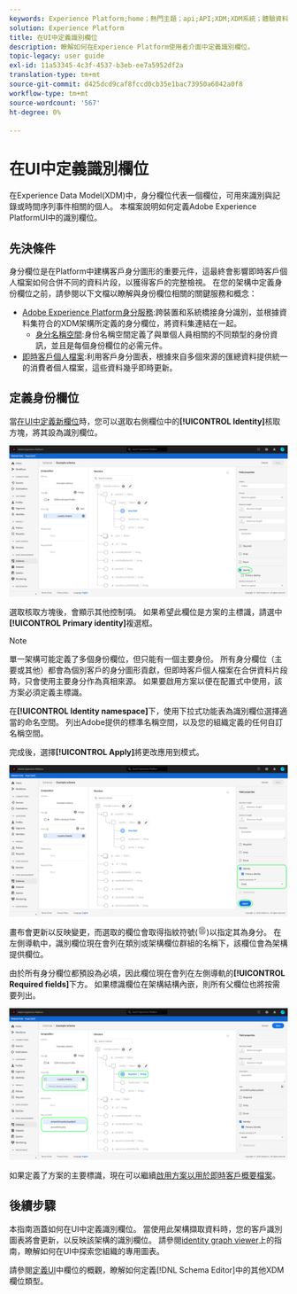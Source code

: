 ```yaml
---
keywords: Experience Platform;home；熱門主題；api;API;XDM;XDM系統；體驗資料模型；ui;workspace;identity;field;
solution: Experience Platform
title: 在UI中定義識別欄位
description: 瞭解如何在Experience Platform使用者介面中定義識別欄位。
topic-legacy: user guide
exl-id: 11a53345-4c3f-4537-b3eb-ee7a5952df2a
translation-type: tm+mt
source-git-commit: d425dcd9caf8fccd0cb35e1bac73950a6042a0f8
workflow-type: tm+mt
source-wordcount: '567'
ht-degree: 0%

---
```


# 在UI中定義識別欄位

在Experience Data Model(XDM)中，身分欄位代表一個欄位，可用來識別與記錄或時間序列事件相關的個人。 本檔案說明如何定義Adobe Experience PlatformUI中的識別欄位。

## 先決條件

身分欄位是在Platform中建構客戶身分圖形的重要元件，這最終會影響即時客戶個人檔案如何合併不同的資料片段，以獲得客戶的完整檢視。 在您的架構中定義身份欄位之前，請參閱以下文檔以瞭解與身份欄位相關的關鍵服務和概念：

* [Adobe Experience Platform身分服務](../../../identity-service/home.md):跨裝置和系統橋接身分識別，並根據資料集符合的XDM架構所定義的身分欄位，將資料集連結在一起。
   * [身分名稱空間](../../../identity-service/namespaces.md):身份名稱空間定義了與單個人員相關的不同類型的身份資訊，並且是每個身份欄位的必需元件。
* [即時客戶個人檔案](../../../profile/home.md):利用客戶身分圖表，根據來自多個來源的匯總資料提供統一的消費者個人檔案，這些資料幾乎即時更新。

## 定義身份欄位

當[在UI中定義新欄位](./overview.md#define)時，您可以選取右側欄位中的&#x200B;**[!UICONTROL Identity]**&#x200B;核取方塊，將其設為識別欄位。

![](../../images/ui/fields/special/identity.png)

選取核取方塊後，會顯示其他控制項。 如果希望此欄位是方案的主標識，請選中&#x200B;**[!UICONTROL Primary identity]**&#x200B;複選框。

>[!NOTE]
>
>單一架構可能定義了多個身份欄位，但只能有一個主要身份。 所有身分欄位（主要或其他）都會為個別客戶的身分圖形貢獻，但即時客戶個人檔案在合併資料片段時，只會使用主要身分作為真相來源。 如果要啟用方案以便在配置式中使用，該方案必須定義主標識。

在&#x200B;**[!UICONTROL Identity namespace]**&#x200B;下，使用下拉式功能表為識別欄位選擇適當的命名空間。 列出Adobe提供的標準名稱空間，以及您的組織定義的任何自訂名稱空間。

完成後，選擇&#x200B;**[!UICONTROL Apply]**&#x200B;將更改應用到模式。

![](../../images/ui/fields/special/identity-config.png)

畫布會更新以反映變更，而選取的欄位會取得指紋符號(![](../../images/ui/fields/special/identity-symbol.png))以指定其為身分。 在左側導軌中，識別欄位現在會列在類別或架構欄位群組的名稱下，該欄位會為架構提供欄位。

由於所有身分欄位都預設為必填，因此欄位現在會列在左側導軌的&#x200B;**[!UICONTROL Required fields]**&#x200B;下方。 如果標識欄位在架構結構內嵌，則所有父欄位也將按需要列出。

![](../../images/ui/fields/special/identity-applied.png)

如果定義了方案的主要標識，現在可以繼續[啟用方案以用於即時客戶概要檔案](../resources/schemas.md#profile)。

## 後續步驟

本指南涵蓋如何在UI中定義識別欄位。 當使用此架構擷取資料時，您的客戶識別圖表將會更新，以反映該架構的識別欄位。 請參閱[identity graph viewer](../../../identity-service/ui/identity-graph-viewer.md)上的指南，瞭解如何在UI中探索您組織的專用圖表。

請參閱[定義UI](./overview.md#special)中欄位的概觀，瞭解如何定義[!DNL Schema Editor]中的其他XDM欄位類型。
